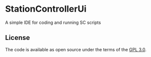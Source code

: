 # StationControllerUi

A simple IDE for coding and running SC scripts


## License

The code is available as open source under the terms of the [GPL 3.0](https://opensource.org/licenses/GPL-3.0).
